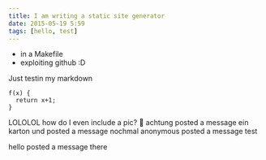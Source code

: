 ```yaml
---
title: I am writing a static site generator
date: 2015-05-19 5:59
tags: [hello, test]
---
```


- in a Makefile
- exploiting github :D

Just testin my markdown

    f(x) {
      return x+1;
    }

LOLOLOL how do I even include a pic?
🎂
achtung posted a message ein karton
und posted a message nochmal
anonymous posted a message test

hello posted a message there


